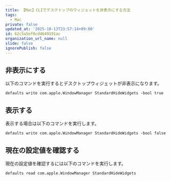 ```yaml
---
title: 【Mac】CLIでデスクトップのウィジェットを非表示にする方法
tags:
  - Mac
private: false
updated_at: '2025-10-13T23:57:14+09:00'
id: 62c5a5ef0cd4649191ac
organization_url_name: null
slide: false
ignorePublish: false
---
```

## 非表示にする

以下のコマンドを実行するとデスクトップウィジェットが非表示になります。

```shell
defaults write com.apple.WindowManager StandardHideWidgets -bool true
```

## 表示する

表示する場合は以下のコマンドを実行します。

```shell
defaults write com.apple.WindowManager StandardHideWidgets -bool false
```

## 現在の設定値を確認する

現在の設定値を確認するには以下のコマンドを実行します。

```shell
defaults read com.apple.WindowManager StandardHideWidgets
```
